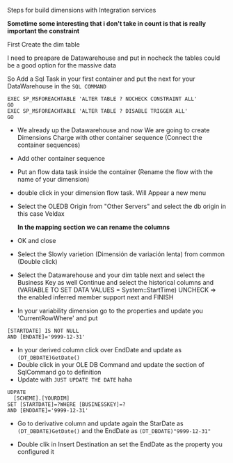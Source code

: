 Steps for build dimensions with Integration services

**Sometime some interesting that i don't take in count is that is really important the constraint**



First Create the dim table

I need to preapare de Datawarehouse and put in nocheck the tables could be a good option 
for the massive data

So Add a Sql Task in your first container and put the next for your DataWarehouse
in the `SQL COMMAND`
  
  ```
EXEC SP_MSFOREACHTABLE 'ALTER TABLE ? NOCHECK CONSTRAINT ALL'
GO
EXEC SP_MSFOREACHTABLE 'ALTER TABLE ? DISABLE TRIGGER ALL'
GO
  ```

* We already up the Datawarehouse and now We are going to create
Dimensions Charge with other container sequence
 (Connect the container sequences)

* Add other container sequence
* Put an flow data task inside the container
  (Rename the flow with the name of your dimension)
* double click in your dimension flow task. Will Appear a new menu
* Select the OLEDB Origin from "Other Servers"
  and select the db origin in this case Veldax
  
  **In the mapping section we can rename the columns**
* OK and close
* Select the Slowly varietion (Dimensión de variación lenta) from common
 (Double click)
* Select the Datawarehouse and your dim table next and
select the Business Key as well Continue and 
select the historical columns and 
(VARIABLE TO SET DATA VALUES = System::StartTime) 
UNCHECK => the enabled inferred member support
next and FINISH
* In your variability dimension go to the properties
and update you 'CurrentRowWhere' and put 

```
[STARTDATE] IS NOT NULL 
AND [ENDATE]='9999-12-31'
```
* In your derived column click over EndDate and update 
as ```(DT_DBDATE)GetDate()```
* Double click in your OLE DB Command
and update the section of SqlCommand go to definition
* Update with  `JUST UPDATE THE DATE` haha

```
UDPATE 
  [SCHEME].[YOURDIM] 
SET [STARTDATE]=?WHERE [BUSINESSKEY]=?
AND [ENDDATE]='9999-12-31'
```
* Go to derivative column 
and update again the StarDate as ```(DT_DBDATE)GetDate()``` and the EndDate as
```(DT_DBDATE)"9999-12-31"```

* Double clik in Insert Destination an set the EndDate as 
the property you configured it

